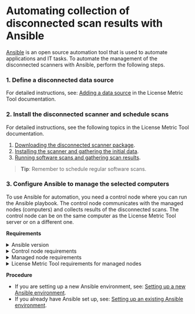 # Automating collection of disconnected scan results with Ansible 
[Ansible](https://docs.ansible.com/ansible/latest/index.html#about-ansible) is an open source automation tool that is used to automate applications and IT tasks. To automate the management of the disconnected scanners with Ansible, perform the following steps.


### 1. Define a disconnected data source

For detailed instructions, see: [Adding a data source](https://www.ibm.com/support/knowledgecenter/SS8JFY_9.2.0/com.ibm.lmt.doc/Inventory/planinconf/t_disc_datasource.html) in the License Metric Tool documentation.   

### 2. Install the disconnected scanner and schedule scans

For detailed instructions, see the following topics in the License Metric Tool documentation.
1. [Downloading the disconnected scanner package](https://www.ibm.com/support/knowledgecenter/SS8JFY_9.2.0/com.ibm.lmt.doc/Inventory/planinconf/t_disc_downloading.html).
2. [Installing the scanner and gathering the initial data](https://www.ibm.com/support/knowledgecenter/SS8JFY_9.2.0/com.ibm.lmt.doc/Inventory/planinconf/t_disc_setup_all.html).
3. [Running software scans and gathering scan results](https://www.ibm.com/support/knowledgecenter/SS8JFY_9.2.0/com.ibm.lmt.doc/Inventory/planinconf/t_disc_scans_software.html).
> **Tip**: Remember to schedule regular software scans.

### 3. Configure Ansible to manage the selected computers

To use Ansible for automation, you need a control node where you can run the Ansible playbook. The control node communicates with the managed nodes (computers) and collects results of the disconnected scans. The control node can be on the same computer as the License Metric Tool server or on a different one. 

**Requirements**

<details>
<summary>Ansible version</summary>

The solution is tested on Ansible 2.8.

</details>

<details>
<summary>Control node requirements</summary>

  - Python 2.7, or Python 3.5 or a higher 3.x version. 
  - [`pywinrm`](https://docs.ansible.com/ansible/latest/user_guide/windows_winrm.html#what-is-winrm) package installed to communicate with Windows servers over WinRM.
  - For a full list of control nodes requirements and the most up-to-date information, see: [Control node requirements](https://docs.ansible.com/ansible/latest/installation_guide/intro_installation.html#control-node-requirements) in the Ansible documentation.
	>**Note:** Control node is not officially supported on Windows.
</details>

<details>
<summary>Managed node requirements</summary>

  **\[UNIX/Linux\]** 
  - A way to communicate which usually is SSH. By default, this uses SFTP. If that is not available, you can switch to SCP in the `ansible.cfg`. 
  - Python 2.6 or a higher 2.x version, or Python 3.5 or a higher 3.x version.
  - For a full list of managed nodes requirements and the most up-to-date information, see: [Managed node requirements](https://docs.ansible.com/ansible/latest/installation_guide/intro_installation.html#managed-node-requirements) in the Ansible documentation.

    >**Note:** If you have SELinux enabled on the License Metric Tool server (the `lmt_server` host) and the server is on a managed node, install `libselinux-python` to be able to copy the disconnected scan results. For more information, see: [Managed node requirements](https://docs.ansible.com/ansible/latest/installation_guide/intro_installation.html#managed-node-requirements) in the Ansible documentation.
    
  **\[Windows\]** 
  - Ansible can generally manage Windows versions that are under current and extended support from Microsoft. Ansible can manage desktop OSes including Windows 7, 8.1, and 10, and server OSes including Windows Server 2008, 2008 R2, 2012, 2012 R2, 2016, and 2019.
  - PowerShell 3.0 or higher and at least .NET 4.0 must be installed on the Windows host.
  - A WinRM listener must be created and activated.
  - The user must be a member of the local Administrators group or must be explicitly granted access.
  - For a full list of managed nodes requirements and the most up-to-date information, see: [Managed node requirements on Windows](https://docs.ansible.com/ansible/latest/user_guide/windows_setup.html#windows-setup) in the Ansible documentation.
</details>

<details>
<summary>License Metric Tool requirements for managed nodes</summary>

  - For the list of disconnected scanner requirements, see: [Supported operating systems for ILMT 9.2.21 disconnected scanners](https://www.ibm.com/software/reports/compatibility/clarity-reports/report/html/osForProduct?deliverableId=5CBD9B00A02711EA88F5BE8EBF8F323B&osPlatforms=AIX|HP|IBM%20i|Linux|Solaris|Windows&duComponentIds=A002).
</details>

**Procedure**

- If you are setting up a new Ansible environment, see: [Setting up a new Ansible environment](doc_automating_with_ansible_new.md).
- If you already have Ansible set up, see: [Setting up an existing Ansible environment](doc_automating_with_ansible_existing.md).
